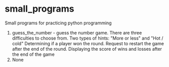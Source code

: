 # small_programs
Small programs for practicing python programming

1. guess_the_number - guess the number game. There are three difficulties to choose from. Two types of hints: "More or less" and "Hot / cold"
Determining if a player won the round. Request to restart the game after the end of the round. 
Displaying the score of wins and losses after the end of the game
2. None
